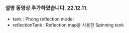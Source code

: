 ### 설명 동영상 추가하였습니다. 22.12.11.
- tank : Phong reflection model
- reflectionTank : Reflection map을 사용한 Spinning tank
